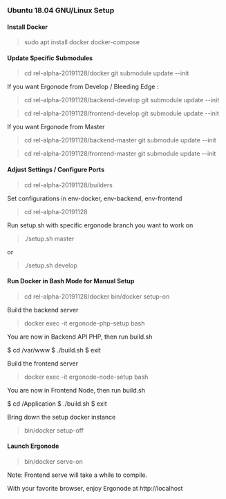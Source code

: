 ### Ubuntu 18.04 GNU/Linux Setup ###

#### Install Docker ####

> sudo apt install docker docker-compose

#### Update Specific Submodules ####

> cd rel-alpha-20191128/docker
> git submodule update --init

If you want Ergonode from Develop / Bleeding Edge :

> cd rel-alpha-20191128/backend-develop
> git submodule update --init

> cd rel-alpha-20191128/frontend-develop
> git submodule update --init

If you want Ergonode from Master 

> cd rel-alpha-20191128/backend-master
> git submodule update --init

> cd rel-alpha-20191128/frontend-master
> git submodule update --init

#### Adjust Settings / Configure Ports ####

> cd rel-alpha-20191128/builders

Set configurations in  env-docker, env-backend, env-frontend

> cd rel-alpha-20191128

Run setup.sh with specific ergonode branch you want to work on

> ./setup.sh master

or

> ./setup.sh develop


#### Run Docker in Bash Mode for Manual Setup ####

> cd rel-alpha-20191128/docker
> bin/docker setup-on

Build the backend server

> docker exec -it ergonode-php-setup bash

You are now in Backend API PHP, then run build.sh

$ cd /var/www
$ ./build.sh
$ exit

Build the frontend server

> docker exec -it ergonode-node-setup bash

You are now in Frontend Node, then run build.sh

$ cd /Application
$ ./build.sh
$ exit

Bring down the setup docker instance

> bin/docker setup-off

#### Launch Ergonode #####

> bin/docker serve-on

Note: Frontend serve will take a while to compile.

With your favorite browser, enjoy Ergonode at http://localhost


